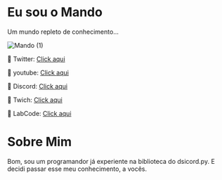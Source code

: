 # Eu sou o Mando
Um mundo repleto de conhecimento...
                                                                                                                    
![Mando (1)](https://user-images.githubusercontent.com/81872713/116169053-34920c00-a6da-11eb-8afa-6f18d842f04c.jpg) 
 
 🔗 Twitter: [Click aqui](https://twitter.com/Mand3loriano)
 
 🔗 youtube: [Click aqui](https://www.youtube.com/channel/UCy7q_OVqwHYyVw8OjMiyhjQ)
 
 🔗 Discord: [Click aqui](https://twitter.com/Mand3loriano)
 
 🔗 Twich: [Click aqui](https://www.twitch.tv/Mand3loriano)

 🔗 LabCode: [Click aqui](https://labcodedoc.glitch.me/)

# Sobre Mim

Bom, sou um programandor já experiente na biblioteca do dsicord.py. E decidi passar esse meu
conhecimento, a vocês.


<!--**Mand3loriano/Mand3loriano** is a ✨ _special_ ✨ repository because its `README.md` (this file) appears on your GitHub profile.
